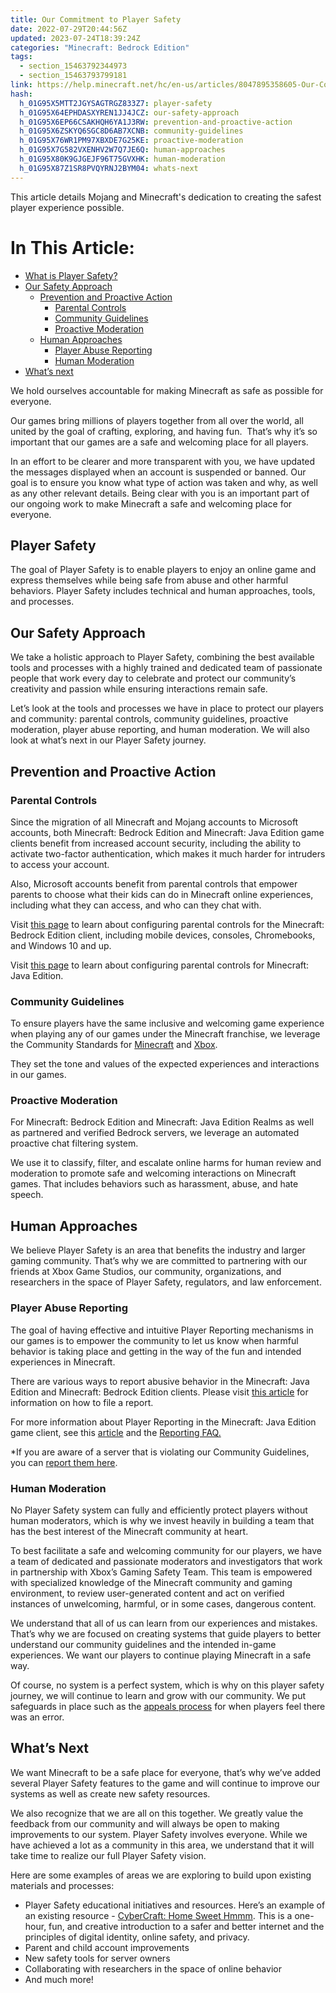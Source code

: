```yaml
---
title: Our Commitment to Player Safety
date: 2022-07-29T20:44:56Z
updated: 2023-07-24T18:39:24Z
categories: "Minecraft: Bedrock Edition"
tags:
  - section_15463792344973
  - section_15463793799181
link: https://help.minecraft.net/hc/en-us/articles/8047895358605-Our-Commitment-to-Player-Safety
hash:
  h_01G95X5MTT2JGYSAGTRGZ833Z7: player-safety
  h_01G95X64EPHDASXYREN1JJ4JCZ: our-safety-approach
  h_01G95X6EP66CSAKHQH6YA1J3RW: prevention-and-proactive-action
  h_01G95X6ZSKYQ6SGC8D6AB7XCNB: community-guidelines
  h_01G95X76WR1PM97XBXDE7G25KE: proactive-moderation
  h_01G95X7G582VXENHV2W7Q7JE6Q: human-approaches
  h_01G95X80K9GJGEJF96T75GVXHK: human-moderation
  h_01G95X87Z1SR8PVQYRNJ2BYM04: whats-next
---
```


This article details Mojang and Minecraft's dedication to creating the safest player experience possible.

# In This Article:

- [What is Player Safety?](#player-safety)
- [Our Safety Approach](#our-safety-approach)
  - [Prevention and Proactive Action](#prevention-and-proactive-action)
    - [Parental Controls](#h_01G95X6QQHPDQ3SAVEMN8JK6HM)
    - [Community Guidelines](#community-guidelines)
    - [Proactive Moderation](#proactive-moderation)
  - [Human Approaches](#human-approaches)
    - [Player Abuse Reporting](#h_01G95X7RE7KQVBNNVGXN2RFT5X)
    - [Human Moderation](#human-moderation)
- [What’s next](#whats-next)

We hold ourselves accountable for making Minecraft as safe as possible for everyone.

Our games bring millions of players together from all over the world, all united by the goal of crafting, exploring, and having fun.  That’s why it’s so important that our games are a safe and welcoming place for all players.

In an effort to be clearer and more transparent with you, we have updated the messages displayed when an account is suspended or banned. Our goal is to ensure you know what type of action was taken and why, as well as any other relevant details. Being clear with you is an important part of our ongoing work to make Minecraft a safe and welcoming place for everyone.

## Player Safety

The goal of Player Safety is to enable players to enjoy an online game and express themselves while being safe from abuse and other harmful behaviors. Player Safety includes technical and human approaches, tools, and processes.

## Our Safety Approach

We take a holistic approach to Player Safety, combining the best available tools and processes with a highly trained and dedicated team of passionate people that work every day to celebrate and protect our community’s creativity and passion while ensuring interactions remain safe.

Let’s look at the tools and processes we have in place to protect our players and community: parental controls, community guidelines, proactive moderation, player abuse reporting, and human moderation. We will also look at what’s next in our Player Safety journey.

## Prevention and Proactive Action

### Parental Controls

Since the migration of all Minecraft and Mojang accounts to Microsoft accounts, both Minecraft: Bedrock Edition and Minecraft: Java Edition game clients benefit from increased account security, including the ability to activate two-factor authentication, which makes it much harder for intruders to access your account.

Also, Microsoft accounts benefit from parental controls that empower parents to choose what their kids can do in Minecraft online experiences, including what they can access, and who can they chat with.

Visit [this page](https://help.minecraft.net/hc/en-us/articles/4409983667085-Minecraft-Parental-Control-Features-FAQ) to learn about configuring parental controls for the Minecraft: Bedrock Edition client, including mobile devices, consoles, Chromebooks, and Windows 10 and up.

Visit [this page](../Minecraft-Java-Edition/Minecraft-Java-Edition-Parental-Control-Features-FAQ.md) to learn about configuring parental controls for Minecraft: Java Edition.

### Community Guidelines

To ensure players have the same inclusive and welcoming game experience when playing any of our games under the Minecraft franchise, we leverage the Community Standards for [Minecraft](https://www.minecraft.net/en-us/community-standards) and [Xbox](https://www.xbox.com/en-CA/legal/community-standards).

They set the tone and values of the expected experiences and interactions in our games.

### Proactive Moderation

For Minecraft: Bedrock Edition and Minecraft: Java Edition Realms as well as partnered and verified Bedrock servers, we leverage an automated proactive chat filtering system.

We use it to classify, filter, and escalate online harms for human review and moderation to promote safe and welcoming interactions on Minecraft games. That includes behaviors such as harassment, abuse, and hate speech.

## Human Approaches

We believe Player Safety is an area that benefits the industry and larger gaming community. That’s why we are committed to partnering with our friends at Xbox Game Studios, our community, organizations, and researchers in the space of Player Safety, regulators, and law enforcement.

### Player Abuse Reporting

The goal of having effective and intuitive Player Reporting mechanisms in our games is to empower the community to let us know when harmful behavior is taking place and getting in the way of the fun and intended experiences in Minecraft.

There are various ways to report abusive behavior in the Minecraft: Java Edition and Minecraft: Bedrock Edition clients. Please visit [this article](./How-to-Report-a-Player.md) for information on how to file a report.

For more information about Player Reporting in the Minecraft: Java Edition game client, see this [article](https://www.minecraft.net/en-us/article/addressing-player-chat-reporting-tool) and the [Reporting FAQ.](../Minecraft-Java-Realms/Minecraft-Java-Edition-Player-Reporting-FAQ.md)

\*If you are aware of a server that is violating our Community Guidelines, you can [report them here](http://aka.ms/mce-reportserver).

### Human Moderation

No Player Safety system can fully and efficiently protect players without human moderators, which is why we invest heavily in building a team that has the best interest of the Minecraft community at heart.

To best facilitate a safe and welcoming community for our players, we have a team of dedicated and passionate moderators and investigators that work in partnership with Xbox’s Gaming Safety Team. This team is empowered with specialized knowledge of the Minecraft community and gaming environment, to review user-generated content and act on verified instances of unwelcoming, harmful, or in some cases, dangerous content.

We understand that all of us can learn from our experiences and mistakes. That’s why we are focused on creating systems that guide players to better understand our community guidelines and the intended in-game experiences. We want our players to continue playing Minecraft in a safe way.

Of course, no system is a perfect system, which is why on this player safety journey, we will continue to learn and grow with our community. We put safeguards in place such as the [appeals process](https://help.minecraft.net/hc/en-us/requests/new?ticket_form_id=360003469452) for when players feel there was an error.

## What’s Next

We want Minecraft to be a safe place for everyone, that’s why we’ve added several Player Safety features to the game and will continue to improve our systems as well as create new safety resources.

We also recognize that we are all on this together. We greatly value the feedback from our community and will always be open to making improvements to our system. Player Safety involves everyone. While we have achieved a lot as a community in this area, we understand that it will take time to realize our full Player Safety vision.

Here are some examples of areas we are exploring to build upon existing materials and processes:

- Player Safety educational initiatives and resources. Here’s an example of an existing resource - [CyberCraft: Home Sweet Hmmm](https://education.minecraft.net/en-us/lessons/cybersafe-home-sweet-hmm). This is a one-hour, fun, and creative introduction to a safer and better internet and the principles of digital identity, online safety, and privacy.
- Parent and child account improvements
- New safety tools for server owners
- Collaborating with researchers in the space of online behavior
- And much more!
